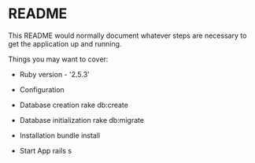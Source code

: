 # README

This README would normally document whatever steps are necessary to get the
application up and running.

Things you may want to cover:

* Ruby version - '2.5.3'

* Configuration

* Database creation
	rake db:create

* Database initialization
	rake db:migrate

* Installation
	bundle install

* Start App
	rails s
